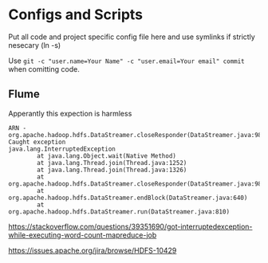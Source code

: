 # Configs and Scripts

Put all code and project specific config file here and use symlinks if strictly nesecary (ln -s) 

Use `git -c "user.name=Your Name" -c "user.email=Your email" commit` when comitting code.

## Flume

Apperantly this expection is harmless

```
ARN - org.apache.hadoop.hdfs.DataStreamer.closeResponder(DataStreamer.java:988)] Caught exception
java.lang.InterruptedException
        at java.lang.Object.wait(Native Method)
        at java.lang.Thread.join(Thread.java:1252)
        at java.lang.Thread.join(Thread.java:1326)
        at org.apache.hadoop.hdfs.DataStreamer.closeResponder(DataStreamer.java:986)
        at org.apache.hadoop.hdfs.DataStreamer.endBlock(DataStreamer.java:640)
        at org.apache.hadoop.hdfs.DataStreamer.run(DataStreamer.java:810)
```
https://stackoverflow.com/questions/39351690/got-interruptedexception-while-executing-word-count-mapreduce-job

https://issues.apache.org/jira/browse/HDFS-10429